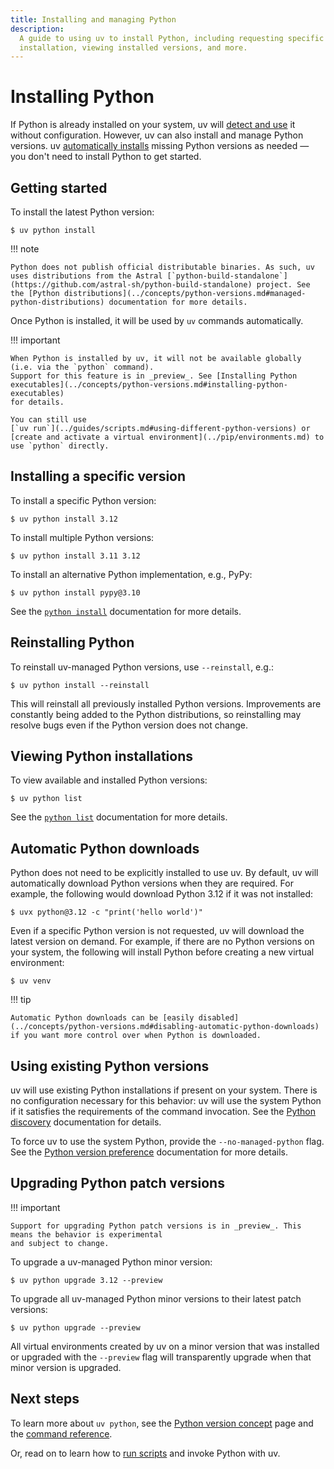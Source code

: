 ```yaml
---
title: Installing and managing Python
description:
  A guide to using uv to install Python, including requesting specific versions, automatic
  installation, viewing installed versions, and more.
---
```


# Installing Python

If Python is already installed on your system, uv will
[detect and use](#using-existing-python-versions) it without configuration. However, uv can also
install and manage Python versions. uv [automatically installs](#automatic-python-downloads) missing
Python versions as needed — you don't need to install Python to get started.

## Getting started

To install the latest Python version:

```console
$ uv python install
```

!!! note

    Python does not publish official distributable binaries. As such, uv uses distributions from the Astral [`python-build-standalone`](https://github.com/astral-sh/python-build-standalone) project. See the [Python distributions](../concepts/python-versions.md#managed-python-distributions) documentation for more details.

Once Python is installed, it will be used by `uv` commands automatically.

!!! important

    When Python is installed by uv, it will not be available globally (i.e. via the `python` command).
    Support for this feature is in _preview_. See [Installing Python executables](../concepts/python-versions.md#installing-python-executables)
    for details.

    You can still use
    [`uv run`](../guides/scripts.md#using-different-python-versions) or
    [create and activate a virtual environment](../pip/environments.md) to use `python` directly.

## Installing a specific version

To install a specific Python version:

```console
$ uv python install 3.12
```

To install multiple Python versions:

```console
$ uv python install 3.11 3.12
```

To install an alternative Python implementation, e.g., PyPy:

```console
$ uv python install pypy@3.10
```

See the [`python install`](../concepts/python-versions.md#installing-a-python-version) documentation
for more details.

## Reinstalling Python

To reinstall uv-managed Python versions, use `--reinstall`, e.g.:

```console
$ uv python install --reinstall
```

This will reinstall all previously installed Python versions. Improvements are constantly being
added to the Python distributions, so reinstalling may resolve bugs even if the Python version does
not change.

## Viewing Python installations

To view available and installed Python versions:

```console
$ uv python list
```

See the [`python list`](../concepts/python-versions.md#viewing-available-python-versions)
documentation for more details.

## Automatic Python downloads

Python does not need to be explicitly installed to use uv. By default, uv will automatically
download Python versions when they are required. For example, the following would download Python
3.12 if it was not installed:

```console
$ uvx python@3.12 -c "print('hello world')"
```

Even if a specific Python version is not requested, uv will download the latest version on demand.
For example, if there are no Python versions on your system, the following will install Python
before creating a new virtual environment:

```console
$ uv venv
```

!!! tip

    Automatic Python downloads can be [easily disabled](../concepts/python-versions.md#disabling-automatic-python-downloads) if you want more control over when Python is downloaded.

<!-- TODO(zanieb): Restore when Python shim management is added
Note that when an automatic Python installation occurs, the `python` command will not be added to the shell. Use `uv python install-shim` to ensure the `python` shim is installed.
-->

## Using existing Python versions

uv will use existing Python installations if present on your system. There is no configuration
necessary for this behavior: uv will use the system Python if it satisfies the requirements of the
command invocation. See the
[Python discovery](../concepts/python-versions.md#discovery-of-python-versions) documentation for
details.

To force uv to use the system Python, provide the `--no-managed-python` flag. See the
[Python version preference](../concepts/python-versions.md#requiring-or-disabling-managed-python-versions)
documentation for more details.

## Upgrading Python patch versions

!!! important

    Support for upgrading Python patch versions is in _preview_. This means the behavior is experimental
    and subject to change.

To upgrade a uv-managed Python minor version:

```console
$ uv python upgrade 3.12 --preview
```

To upgrade all uv-managed Python minor versions to their latest patch versions:

```console
$ uv python upgrade --preview
```

All virtual environments created by uv on a minor version that was installed or upgraded with the
`--preview` flag will transparently upgrade when that minor version is upgraded.

## Next steps

To learn more about `uv python`, see the [Python version concept](../concepts/python-versions.md)
page and the [command reference](../reference/cli.md#uv-python).

Or, read on to learn how to [run scripts](./scripts.md) and invoke Python with uv.

